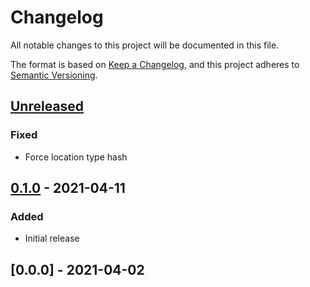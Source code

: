 # Changelog

All notable changes to this project will be documented in this file.

The format is based on [Keep a Changelog](https://keepachangelog.com/en/1.0.0/),
and this project adheres to [Semantic Versioning](https://semver.org/spec/v2.0.0.html).

## [Unreleased]

### Fixed

- Force location type hash

## [0.1.0] - 2021-04-11

### Added

- Initial release

## [0.0.0] - 2021-04-02

[Unreleased]: https://github.com/concordnow/ember-concord-doc/compare/v0.1.0...HEAD
[0.1.0]: https://github.com/concordnow/ember-concord-doc/compare/null...v0.1.0

